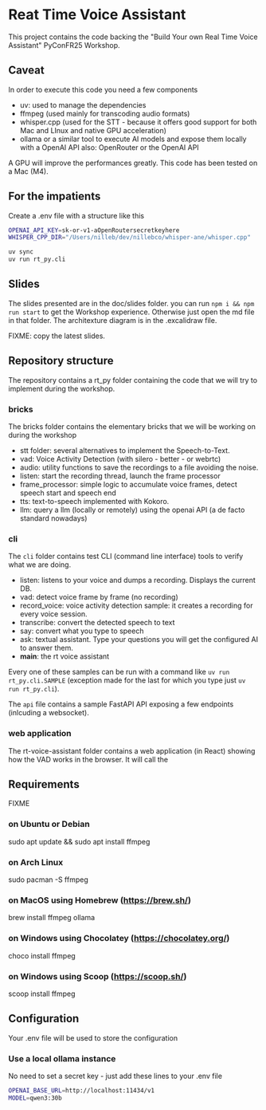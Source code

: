# Reat Time Voice Assistant

This project contains the code backing the "Build Your own Real Time Voice Assistant" PyConFR25 Workshop.

## Caveat

In order to execute this code you need a few components

- uv: used to manage the dependencies
- ffmpeg (used mainly for transcoding audio formats)
- whisper.cpp (used for the STT - because it offers good support for both Mac and LInux and native GPU acceleration)
- ollama or a similar tool to execute AI models and expose them locally with a OpenAI API
    also: OpenRouter or the OpenAI API

A GPU will improve the performances greatly.
This code has been tested on a Mac (M4).

## For the impatients

Create a .env file with a structure like this

```sh
OPENAI_API_KEY=sk-or-v1-aOpenRoutersecretkeyhere
WHISPER_CPP_DIR="/Users/nilleb/dev/nillebco/whisper-ane/whisper.cpp"
```

```sh
uv sync
uv run rt_py.cli
```

## Slides

The slides presented are in the doc/slides folder. you can run `npm i && npm run start` to get the Workshop experience. Otherwise just open the md file in that folder. The architexture diagram is in the .excalidraw file.

FIXME: copy the latest slides.

## Repository structure

The repository contains a rt_py folder containing the code that we will try to implement during the workshop.

### bricks

The bricks folder contains the elementary bricks that we will be working on during the workshop

- stt folder: several alternatives to implement the Speech-to-Text.
- vad: Voice Activity Detection (with silero - better - or webrtc)
- audio: utility functions to save the recordings to a file avoiding the noise.
- listen: start the recording thread, launch the frame processor
- frame_processor: simple logic to accumulate voice frames, detect speech start and speech end
- tts: text-to-speech implemented with Kokoro.
- llm: query a llm (locally or remotely) using the openai API (a de facto standard nowadays)

### cli

The `cli` folder contains test CLI (command line interface) tools to verify what we are doing.

- listen: listens to your voice and dumps a recording. Displays the current DB.
- vad: detect voice frame by frame (no recording)
- record_voice: voice activity detection sample: it creates a recording for every voice session.
- transcribe: convert the detected speech to text
- say: convert what you type to speech
- ask: textual assistant. Type your questions you will get the configured AI to answer them.
- __main__: the rt voice assistant

Every one of these samples can be run with a command like `uv run rt_py.cli.SAMPLE` (exception made for the last for which you type just `uv run rt_py.cli`).

The `api` file contains a sample FastAPI API exposing a few endpoints (inlcuding a websocket).

### web application

The rt-voice-assistant folder contains a web application (in React) showing how the VAD works in the browser. It will call the 

## Requirements

FIXME

### on Ubuntu or Debian
sudo apt update && sudo apt install ffmpeg

### on Arch Linux
sudo pacman -S ffmpeg

### on MacOS using Homebrew (https://brew.sh/)
brew install ffmpeg ollama

### on Windows using Chocolatey (https://chocolatey.org/)
choco install ffmpeg

### on Windows using Scoop (https://scoop.sh/)
scoop install ffmpeg

## Configuration

Your .env file will be used to store the configuration

### Use a local ollama instance

No need to set a secret key - just add these lines to your .env file

```sh
OPENAI_BASE_URL=http://localhost:11434/v1
MODEL=qwen3:30b
```
